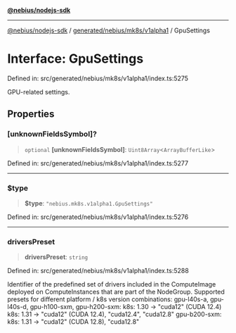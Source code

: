 [**@nebius/nodejs-sdk**](../../../../../README.md)

---

[@nebius/nodejs-sdk](../../../../../README.md) / [generated/nebius/mk8s/v1alpha1](../README.md) / GpuSettings

# Interface: GpuSettings

Defined in: src/generated/nebius/mk8s/v1alpha1/index.ts:5275

GPU-related settings.

## Properties

### \[unknownFieldsSymbol\]?

> `optional` **\[unknownFieldsSymbol\]**: `Uint8Array`\<`ArrayBufferLike`\>

Defined in: src/generated/nebius/mk8s/v1alpha1/index.ts:5277

---

### $type

> **$type**: `"nebius.mk8s.v1alpha1.GpuSettings"`

Defined in: src/generated/nebius/mk8s/v1alpha1/index.ts:5276

---

### driversPreset

> **driversPreset**: `string`

Defined in: src/generated/nebius/mk8s/v1alpha1/index.ts:5288

Identifier of the predefined set of drivers included in the ComputeImage deployed on ComputeInstances that are part of the NodeGroup.
Supported presets for different platform / k8s version combinations:
gpu-l40s-a, gpu-l40s-d, gpu-h100-sxm, gpu-h200-sxm:
k8s: 1.30 → "cuda12" (CUDA 12.4)
k8s: 1.31 → "cuda12" (CUDA 12.4), "cuda12.4", "cuda12.8"
gpu-b200-sxm:
k8s: 1.31 → "cuda12" (CUDA 12.8), "cuda12.8"
